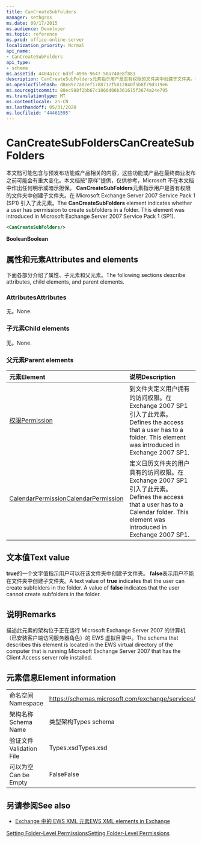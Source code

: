 ```yaml
---
title: CanCreateSubFolders
manager: sethgros
ms.date: 09/17/2015
ms.audience: Developer
ms.topic: reference
ms.prod: office-online-server
localization_priority: Normal
api_name:
- CanCreateSubFolders
api_type:
- schema
ms.assetid: 4404a1cc-6d3f-4996-9647-58a740e8f883
description: CanCreateSubFolders元素指示用户是否有权限的文件夹中创建子文件夹。在 Microsoft Exchange Server 2007 Service Pack 1 (SP1) 引入了此元素。
ms.openlocfilehash: d8e89c7a07ef1788717f5012840f5b8f79d319e6
ms.sourcegitcommit: 88ec988f2bb67c1866d06b361615f3674a24e795
ms.translationtype: MT
ms.contentlocale: zh-CN
ms.lasthandoff: 05/31/2020
ms.locfileid: "44461595"
---
```

# <a name="cancreatesubfolders"></a><span data-ttu-id="c0faf-104">CanCreateSubFolders</span><span class="sxs-lookup"><span data-stu-id="c0faf-104">CanCreateSubFolders</span></span>

<span data-ttu-id="c0faf-p102">本文档可能包含与预发布功能或产品相关的内容，这些功能或产品在最终商业发布之前可能会有重大变化。本文档按"原样"提供，仅供参考，Microsoft 不在本文档中作出任何明示或暗示担保。 **CanCreateSubFolders**元素指示用户是否有权限的文件夹中创建子文件夹。在 Microsoft Exchange Server 2007 Service Pack 1 (SP1) 引入了此元素。</span><span class="sxs-lookup"><span data-stu-id="c0faf-p102">The **CanCreateSubFolders** element indicates whether a user has permission to create subfolders in a folder. This element was introduced in Microsoft Exchange Server 2007 Service Pack 1 (SP1).</span></span> 
  
```xml
<CanCreateSubFolders/>
```

 <span data-ttu-id="c0faf-107">**Boolean**</span><span class="sxs-lookup"><span data-stu-id="c0faf-107">**Boolean**</span></span>
## <a name="attributes-and-elements"></a><span data-ttu-id="c0faf-108">属性和元素</span><span class="sxs-lookup"><span data-stu-id="c0faf-108">Attributes and elements</span></span>

<span data-ttu-id="c0faf-109">下面各部分介绍了属性、子元素和父元素。</span><span class="sxs-lookup"><span data-stu-id="c0faf-109">The following sections describe attributes, child elements, and parent elements.</span></span>
  
### <a name="attributes"></a><span data-ttu-id="c0faf-110">Attributes</span><span class="sxs-lookup"><span data-stu-id="c0faf-110">Attributes</span></span>

<span data-ttu-id="c0faf-111">无。</span><span class="sxs-lookup"><span data-stu-id="c0faf-111">None.</span></span>
  
### <a name="child-elements"></a><span data-ttu-id="c0faf-112">子元素</span><span class="sxs-lookup"><span data-stu-id="c0faf-112">Child elements</span></span>

<span data-ttu-id="c0faf-113">无。</span><span class="sxs-lookup"><span data-stu-id="c0faf-113">None.</span></span>
  
### <a name="parent-elements"></a><span data-ttu-id="c0faf-114">父元素</span><span class="sxs-lookup"><span data-stu-id="c0faf-114">Parent elements</span></span>

|<span data-ttu-id="c0faf-115">**元素**</span><span class="sxs-lookup"><span data-stu-id="c0faf-115">**Element**</span></span>|<span data-ttu-id="c0faf-116">**说明**</span><span class="sxs-lookup"><span data-stu-id="c0faf-116">**Description**</span></span>|
|:-----|:-----|
|[<span data-ttu-id="c0faf-117">权限</span><span class="sxs-lookup"><span data-stu-id="c0faf-117">Permission</span></span>](permission.md) <br/> |<span data-ttu-id="c0faf-p103">到文件夹定义用户拥有的访问权限。在 Exchange 2007 SP1 引入了此元素。</span><span class="sxs-lookup"><span data-stu-id="c0faf-p103">Defines the access that a user has to a folder. This element was introduced in Exchange 2007 SP1.</span></span>  <br/> |
|[<span data-ttu-id="c0faf-120">CalendarPermission</span><span class="sxs-lookup"><span data-stu-id="c0faf-120">CalendarPermission</span></span>](calendarpermission.md) <br/> |<span data-ttu-id="c0faf-p104">定义日历文件夹的用户具有的访问权限。在 Exchange 2007 SP1 引入了此元素。</span><span class="sxs-lookup"><span data-stu-id="c0faf-p104">Defines the access that a user has to a Calendar folder. This element was introduced in Exchange 2007 SP1.</span></span>  <br/> |
   
## <a name="text-value"></a><span data-ttu-id="c0faf-123">文本值</span><span class="sxs-lookup"><span data-stu-id="c0faf-123">Text value</span></span>

<span data-ttu-id="c0faf-p105">**true**的一个文字值指示用户可以在该文件夹中创建子文件夹。 **false**表示用户不能在文件夹中创建子文件夹。</span><span class="sxs-lookup"><span data-stu-id="c0faf-p105">A text value of **true** indicates that the user can create subfolders in the folder. A value of **false** indicates that the user cannot create subfolders in the folder.</span></span> 
  
## <a name="remarks"></a><span data-ttu-id="c0faf-126">说明</span><span class="sxs-lookup"><span data-stu-id="c0faf-126">Remarks</span></span>

<span data-ttu-id="c0faf-127">描述此元素的架构位于正在运行 Microsoft Exchange Server 2007 的计算机（已安装客户端访问服务器角色）的 EWS 虚拟目录中。</span><span class="sxs-lookup"><span data-stu-id="c0faf-127">The schema that describes this element is located in the EWS virtual directory of the computer that is running Microsoft Exchange Server 2007 that has the Client Access server role installed.</span></span>
  
## <a name="element-information"></a><span data-ttu-id="c0faf-128">元素信息</span><span class="sxs-lookup"><span data-stu-id="c0faf-128">Element information</span></span>

|||
|:-----|:-----|
|<span data-ttu-id="c0faf-129">命名空间</span><span class="sxs-lookup"><span data-stu-id="c0faf-129">Namespace</span></span>  <br/> |https://schemas.microsoft.com/exchange/services/2006/types  <br/> |
|<span data-ttu-id="c0faf-130">架构名称</span><span class="sxs-lookup"><span data-stu-id="c0faf-130">Schema Name</span></span>  <br/> |<span data-ttu-id="c0faf-131">类型架构</span><span class="sxs-lookup"><span data-stu-id="c0faf-131">Types schema</span></span>  <br/> |
|<span data-ttu-id="c0faf-132">验证文件</span><span class="sxs-lookup"><span data-stu-id="c0faf-132">Validation File</span></span>  <br/> |<span data-ttu-id="c0faf-133">Types.xsd</span><span class="sxs-lookup"><span data-stu-id="c0faf-133">Types.xsd</span></span>  <br/> |
|<span data-ttu-id="c0faf-134">可以为空</span><span class="sxs-lookup"><span data-stu-id="c0faf-134">Can be Empty</span></span>  <br/> |<span data-ttu-id="c0faf-135">False</span><span class="sxs-lookup"><span data-stu-id="c0faf-135">False</span></span>  <br/> |
   
## <a name="see-also"></a><span data-ttu-id="c0faf-136">另请参阅</span><span class="sxs-lookup"><span data-stu-id="c0faf-136">See also</span></span>



- [<span data-ttu-id="c0faf-137">Exchange 中的 EWS XML 元素</span><span class="sxs-lookup"><span data-stu-id="c0faf-137">EWS XML elements in Exchange</span></span>](ews-xml-elements-in-exchange.md)


[<span data-ttu-id="c0faf-138">Setting Folder-Level Permissions</span><span class="sxs-lookup"><span data-stu-id="c0faf-138">Setting Folder-Level Permissions</span></span>](https://msdn.microsoft.com/library/c7530e86-5112-401c-b10a-9c054ae59f07%28Office.15%29.aspx)

